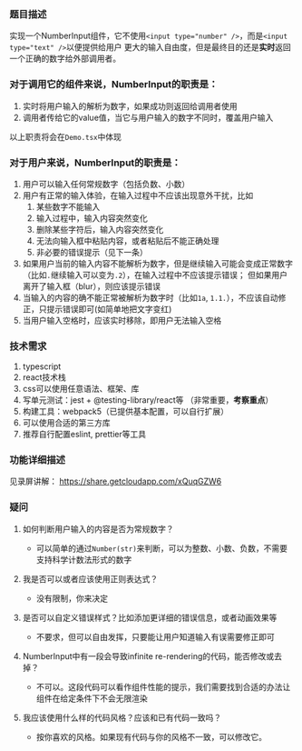 ### 题目描述

实现一个NumberInput组件，它不使用`<input type="number" />`，而是`<input type="text" />`以便提供给用户
更大的输入自由度，但是最终目的还是**实时**返回一个正确的数字给外部调用者。

### 对于调用它的组件来说，NumberInput的职责是：

1. 实时将用户输入的解析为数字，如果成功则返回给调用者使用
2. 调用者传给它的value值，当它与用户输入的数字不同时，覆盖用户输入

以上职责将会在`Demo.tsx`中体现

### 对于用户来说，NumberInput的职责是：

1. 用户可以输入任何常规数字（包括负数、小数）
2. 用户有正常的输入体验，在输入过程中不应该出现意外干扰，比如
   1. 某些数字不能输入
   2. 输入过程中，输入内容突然变化
   3. 删除某些字符后，输入内容突然变化
   4. 无法向输入框中粘贴内容，或者粘贴后不能正确处理
   5. 非必要的错误提示（见下一条）
3. 如果用户当前的输入内容不能解析为数字，但是继续输入可能会变成正常数字（比如`.`继续输入可以变为`.2`），在输入过程中不应该提示错误；
   但如果用户离开了输入框（blur），则应该提示错误
4. 当输入的内容的确不能正常被解析为数字时（比如`1a`, `1.1.`），不应该自动修正，只提示错误即可(如简单地把文字变红)
5. 当用户输入空格时，应该实时移除，即用户无法输入空格

### 技术需求

1. typescript
2. react技术栈
3. css可以使用任意语法、框架、库
4. 写单元测试：jest + @testing-library/react等 （非常重要，**考察重点**）
5. 构建工具：webpack5（已提供基本配置，可以自行扩展）
6. 可以使用合适的第三方库
7. 推荐自行配置eslint, prettier等工具

### 功能详细描述

见录屏讲解： https://share.getcloudapp.com/xQuqGZW6

### 疑问

1. 如何判断用户输入的内容是否为常规数字？
   * 可以简单的通过`Number(str)`来判断，可以为整数、小数、负数，不需要支持科学计数法形式的数字

2. 我是否可以或者应该使用正则表达式？
   * 没有限制，你来决定

3. 是否可以自定义错误样式？比如添加更详细的错误信息，或者动画效果等
   * 不要求，但可以自由发挥，只要能让用户知道输入有误需要修正即可

4. NumberInput中有一段会导致infinite re-rendering的代码，能否修改或去掉？
   * 不可以。这段代码可以看作组件性能的提示，我们需要找到合适的办法让组件在给定条件下不会无限渲染

5. 我应该使用什么样的代码风格？应该和已有代码一致吗？
   * 按你喜欢的风格。如果现有代码与你的风格不一致，可以修改它。
